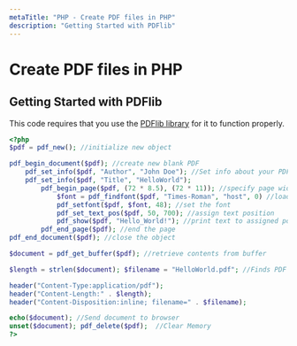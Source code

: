 ```yaml
---
metaTitle: "PHP - Create PDF files in PHP"
description: "Getting Started with PDFlib"
---
```


# Create PDF files in PHP



## Getting Started with PDFlib


This code requires that you use the [PDFlib library](http://php.net/manual/en/ref.pdf.php) for it to function properly.

```php
<?php 
$pdf = pdf_new(); //initialize new object

pdf_begin_document($pdf); //create new blank PDF
    pdf_set_info($pdf, "Author", "John Doe"); //Set info about your PDF
    pdf_set_info($pdf, "Title", "HelloWorld");
        pdf_begin_page($pdf, (72 * 8.5), (72 * 11)); //specify page width and height
            $font = pdf_findfont($pdf, "Times-Roman", "host", 0) //load a font
            pdf_setfont($pdf, $font, 48); //set the font
            pdf_set_text_pos($pdf, 50, 700); //assign text position
            pdf_show($pdf, "Hello_World!"); //print text to assigned position
        pdf_end_page($pdf); //end the page
pdf_end_document($pdf); //close the object

$document = pdf_get_buffer($pdf); //retrieve contents from buffer

$length = strlen($document); $filename = "HelloWorld.pdf"; //Finds PDF length and assigns file name

header("Content-Type:application/pdf"); 
header("Content-Length:" . $length); 
header("Content-Disposition:inline; filename=" . $filename); 

echo($document); //Send document to browser
unset($document); pdf_delete($pdf);  //Clear Memory
?>

```

